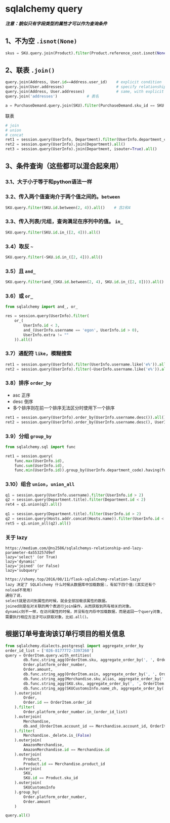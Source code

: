 # sqlalchemy query 

___注意：貌似只有字段类型的属性才可以作为查询条件___

## 1、不为空 `.isnot(None)`
```python
skus = SKU.query.join(Product).filter(Product.reference_cost.isnot(None)).all()
```

## 2、联表 `.join()`

```python
query.join(Address, User.id==Address.user_id)    # explicit condition
query.join(User.addresses)                       # specify relationship from left to right
query.join(Address, User.addresses)              # same, with explicit target
query.join('addresses')				# 表名 

a = PurchaseDemand.query.join(SKU).filter(PurchaseDemand.sku_id == SKU.id, SKU.sku == "TN120492BL").all()
```

联表
```python
# join
# union
# concat
ret1 = session.query(UserInfo, Department).filter(UserInfo.department_code == Department.id).all()
ret2 = session.query(UserInfo).join(Department).all()
ret3 = session.query(UserInfo).join(Department, isouter=True).all()
```


## 3、条件查询（这些都可以混合起来用）

### 3.1、大于小于等于和python语法一样

### 3.2、传入两个值查询介于两个值之间的。`between`    
```python
SKU.query.filter(SKU.id.between(2, 4)).all()    # 含2和4
```                       

### 3.3、传入列表/元组，查询满足在序列中的值。 `in_`       
```python
SKU.query.filter(SKU.id.in_([2, 4])).all()
```                  

### 3.4）取反 `~`     
```python
SKU.query.filter(~SKU.id.in_([2, 4])).all()
```                                                                      

### 3.5）且 `and_ `       
```python
SKU.query.filter(and_(SKU.id.between(2, 4), SKU.id.in_([2, 8]))).all()
```                                       

### 3.6）或 `or_` 

```python
from sqlalchemy import and_, or_

res = session.query(UserInfo).filter(
    or_(
        UserInfo.id < 3,
        and_(UserInfo.username == 'egon', UserInfo.id > 0),
        UserInfo.extra != ""
    )).all()
```

### 3.7）通配符 `like`，模糊搜索

```python
ret1 = session.query(UserInfo).filter(UserInfo.username.like('e%')).all()
ret2 = session.query(UserInfo).filter(~UserInfo.username.like('e%')).all()
```

### 3.8）排序 `order_by`
* asc  正序  
* desc 倒序  
* 多个排序则在前一个排序无法区分时使用下一个排序  

```python
ret1 = session.query(UserInfo).order_by(UserInfo.username.desc()).all()
ret2 = session.query(UserInfo).order_by(UserInfo.username.desc(), UserInfo.id.asc()).all()
```

### 3.9）分组 `group_by`

```python
from sqlalchemy.sql import func

ret1 = session.query(
    func.max(UserInfo.id),
    func.sum(UserInfo.id),
    func.min(UserInfo.id)).group_by(UserInfo.department_code).having(func.min(UserInfo.id) > 0).all()
```

### 3.10）组合 `union`，`union_all`

```python
q1 = session.query(UserInfo.username).filter(UserInfo.id > 2)
q2 = session.query(Department.title).filter(Department.id < 2)
ret4 = q1.union(q2).all()
		
q1 = session.query(Department.title).filter(UserInfo.id > 2)
q2 = session.query(Hosts.addr.concat(Hosts.name)).filter(UserInfo.id < 2)
ret5 = q1.union_all(q2).all()
```


### 关于 lazy

```
https://medium.com/@ns2586/sqlalchemys-relationship-and-lazy-parameter-4a553257d9ef
lazy='select' (or True)
lazy='dynamic'
lazy='joined' (or False)
lazy='subquery'

https://shomy.top/2016/08/11/flask-sqlalchemy-relation-lazy/
lazy 决定了 SQLAlchemy 什么时候从数据库中加载数据:，有如下四个值:(其实还有个noload不常用)
通俗了说，
select就是访问到属性的时候，就会全部加载该属性的数据。
joined则是在对关联的两个表进行join操作，从而获取到所有相关的对象。
dynamic则不一样，在访问属性的时候，并没有在内存中加载数据，而是返回一个query对象, 需要执行相应方法才可以获取对象，比如.all()。

```


## 根据订单号查询该订单行项目的相关信息

```python
from sqlalchemy.dialects.postgresql import aggregate_order_by
order_id_list = ['026-8177772-3397260']
query = OrderItem.query.with_entities(
        db.func.string_agg(OrderItem.sku, aggregate_order_by(', ', OrderItem.id.desc())).label('msku'),
        Order.platform_order_number,
        Order.amount,
        db.func.string_agg(OrderItem.asin, aggregate_order_by(', ', OrderItem.id.desc())).label('asin'),
        db.func.string_agg(Merchandise.sku_alias, aggregate_order_by(', ', OrderItem.id.desc())).label('sku_alias'),
        db.func.string_agg(SKU.sku, aggregate_order_by(', ', OrderItem.id.desc())).label('sku'),
        db.func.string_agg(SKUCustomsInfo.name_zh, aggregate_order_by(', ', OrderItem.id.desc())).label('name_zh')
    ).outerjoin(
        Order, 
        Order.id == OrderItem.order_id
    ).filter(
        Order.platform_order_number.in_(order_id_list)
    ).outerjoin(
        Merchandise,
        db.and_(OrderItem.account_id == Merchandise.account_id, OrderItem.sku == Merchandise.sku_alias)
    ).filter(
        Merchandise._delete.is_(False)
    ).outerjoin(
        AmazonMerchandise, 
        AmazonMerchandise.id == Merchandise.id
    ).outerjoin(
        Product, 
        Product.id == Merchandise.product_id
    ).outerjoin(
        SKU, 
        SKU.id == Product.sku_id
    ).outerjoin(
        SKUCustomsInfo
    ).group_by(
        Order.platform_order_number,
        Order.amount
    )

query.all()
```



